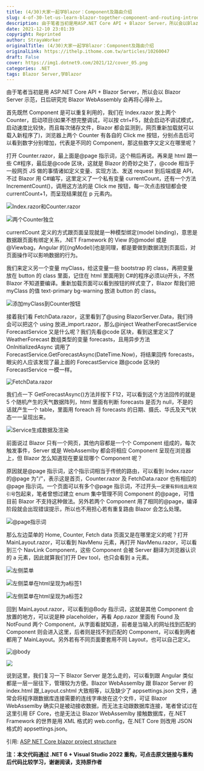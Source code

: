 ```yaml
---
title: (4/30)大家一起学Blazor：Component及路由介绍
slug: 4-of-30-let-us-learn-blazor-together-component-and-routing-introduction
description: 由于笔者当初是用ASP.NET Core API + Blazor Server，所以会以Blazor Server示范，日后研究完Blazor WebAssembly会再将心得补上。
date: 2021-12-10 23:01:39
copyright: Reprinted
author: StrayaWorker
originalTitle: (4/30)大家一起学Blazor：Component及路由介绍
originalLink: https://ithelp.ithome.com.tw/articles/10260047
draft: False
cover: https://img1.dotnet9.com/2021/12/cover_05.png
categories: .NET
tags: Blazor Server,学Blazor
---
```


由于笔者当初是用 ASP.NET Core API + Blazor Server，所以会以 Blazor Server 示范，日后研究完 Blazor WebAssembly 会再将心得补上。

首先既然 Component 是可以重复利用的，我们在 Index.razor 放上两个 Counter，启动项目(如果不想完整调试，可以按 ctrl+F5，就会启动不调试模式，启动速度比较快，而且每次储存文件，Blazor 都会监测到，网页重新加载就可以载入新程序了)，浏览器上两个 Counter 有各自的 Click me 按钮，分别点击后可以看到数字分别增加，代表是不同的 Component，那这些数字又定义在哪里呢？

打开 Counter.razor，最上面是@page 指示词，这个稍后再说。再来是 html 跟一些 C#程序，最后是@code 区块，这就是 Blazor 的奇妙之处了，@code 相当于一般网页 JS 做的事情诸如定义变量、实现方法、发送 request 到后端或是 API，不过 Blazor 用 C#编写，这里定义了一个私有变量 currentCount，还有一个方法 IncrementCount()，调用这方法的是 Click me 按钮，每一次点击按钮都会使 currentCount+1，而呈现结果就在 p 元素内。

![Index.razor和Counter.razor](https://img1.dotnet9.com/2021/12/0801.png)

![两个Counter独立](https://img1.dotnet9.com/2021/12/0802.gif)

currentCount 定义的方式跟页面呈现就是一种模型绑定(model binding)，意思是数据跟页面有绑定关系，.NET Framework 的 View 的@model 或是@Viewbag，Angular 的[(ngModel)]也是同理，都是要做到数据流到页面后，对页面操作可以影响数据的行为。

我们来定义另一个变量 myClass，给这变量一些 bootstrap 的 class，再把变量放在 button 的 class 里面，记住在 html 里面用到 C#的程序必须以`@`开头，不然 Blazor 不知道要编译。重新加载页面可以看到按钮的样式变了，Blazor 帮我们把 myClass 的值 text-primary bg-warning 放进 button 的 class。

![添加myClass到Counter按钮](https://img1.dotnet9.com/2021/12/0803.png)

接着我们看 FetchData.razor，这里看到了@using BlazorServer.Data，我们待会可以把这个 using 放进\_import.razor，那么@inject WeatherForecastService ForecastService 又是什么呢？我们先看@code 区块，看到这里定义了 WeatherForecast 数组类型的变量 forecasts，且用异步方法 OnInitializedAsync 调用了 ForecastService.GetForecastAsync(DateTime.Now)，将结果回传 forecasts，眼尖的人应该发现了最上面的 ForecastService 跟@code 区块的 ForecastService 一模一样。

![FetchData.razor](https://img1.dotnet9.com/2021/12/0804.png)

我们点一下 GetForecastAsync()方法并按下 F12，可以看到这个方法回传的就是 5 个随机产生的天气数据阵列，html 里面有判断 forecasts 是否为 null，不是的话就产生一个 table，里面用 foreach 将 forecasts 的日期、摄氏、华氏及天气状态一一呈现出来。

![Service生成数据及渲染](https://img1.dotnet9.com/2021/12/0805.png)

前面说过 Blazor 只有一个网页，其他内容都是一个个 Component 组成的，每次触发事件，Server 或是 WebAssemlby 都会将相应 Component 呈现在浏览器上，但 Blazor 怎么知道现在要呈现哪个 Component 呢？

原因就是@page 指示词，这个指示词相当于传统的路由，可以看到 Index.razor 的@page 为"/"，表示这是首页，Counter.razor 及 FetchData.razor 也有相应的@page 指示词。一个页面可以有多个@page 指示词，不过开头`一定要有斜线且用双引号`包起来，笔者曾想过建立 enum 集中管理不同 Component 的@page，可惜目前 Blazor 不支持这种做法。另外若两个 Component 用了相同的@page，编译阶段就会出现错误提示，所以也不用担心若有重复路由 Blazor 会怎么处理。

![@page指示词](https://img1.dotnet9.com/2021/12/0806.png)

那么左边菜单的 Home, Counter, Fetch data 页面又是在哪里定义的呢？打开 MainLayout.razor，可以看到 NavMenu 元素，再打开 NavMenu.razor，可以看到三个 NavLink Component，这些 Component 会被 Server 翻译为浏览器认识的 a 元素，因此就算我们打开 Dev tool，也只会看到 a 元素。

![左侧菜单](https://img1.dotnet9.com/2021/12/0807.png)

![左侧菜单在html呈现为a标签1](https://img1.dotnet9.com/2021/12/0808.gif)

![左侧菜单在html呈现为a标签2](https://img1.dotnet9.com/2021/12/0809.png)

回到 MainLayout.razor，可以看到@Body 指示词，这就是其他 Component 会放置的地方，可以说是种 placeholder，再看 App.razor 里面有 Found 及 NotFound 两个 Component，从字面看就知道，前者是当输入的网址找到匹配的 Component 则会进入这里，后者则是找不到匹配的 Component，可以看到两者都用了 MainLayout。另外若有不同页面要套用不同 Layout，也可以自己定义。

![@body](https://img1.dotnet9.com/2021/12/0810.png)

![](https://img1.dotnet9.com/2021/12/0811.png)

说到这里，我们复习一下 Blazor Server 是怎么走的，可以看到跟 Angular 类似都是一层一层往下，管理较为方便。Blazor WebAssemlby 跟 Blazor Server 的 index.html 跟\_Layout.cshtml 大致相等，以及缺少了 appsettings.json 文件，通常会将程序跟数据库连接需要的连线字串放在这个文件，可证 Blazor WebAssemlby 确实只是被动接收数据，而无法主动跟数据库连接，笔者曾试过在这里引用 EF Core，也是无法让 Blazor WebAssemlby 接触数据库，在.NET Framework 的世界是用 XML 格式的 web.config，在.NET Core 则改用 JSON 格式的 appsettings.json。

引用: [ASP NET Core blazor project structure](https://www.youtube.com/watch?v=1MkPWOiwLIM)

**注：本文代码通过 .NET 6 + Visual Studio 2022 重构，可点击原文链接与重构后代码比较学习，谢谢阅读，支持原作者**

